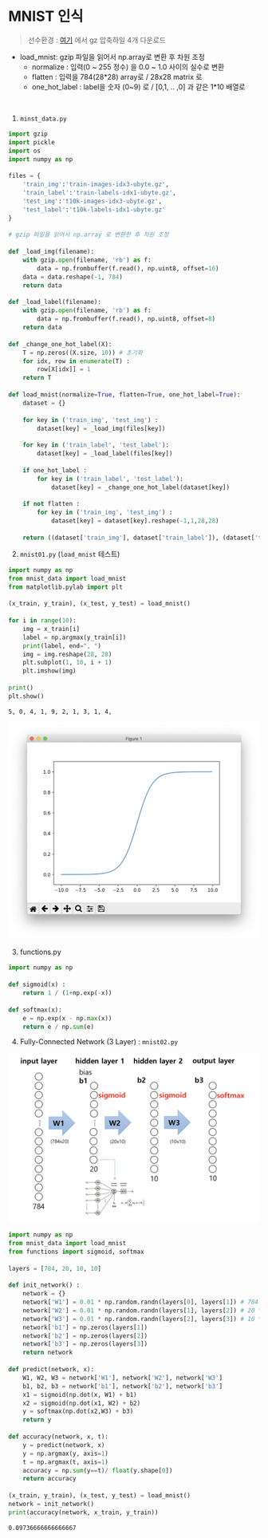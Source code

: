 # MNIST 인식

> 선수환경 : [여기](http://yann.lecun.com/exdb/mnist/) 에서 gz 압축하일 4개 다운로드

- load_mnist: gzip 파일을 읽어서 np.array로 변환 후 차원 조정
  - normalize : 입력(0 ~ 255 정수) 을 0.0 ~ 1.0 사이의 실수로 변환
  - flatten : 입력을 784(28*28) array로 / 28x28 matrix 로
  - one_hot_label : label을 숫자 (0~9) 로 / [0,1, .. ,0] 과 같은 1*10 배열로
 
 <br/>

1. ```minst_data.py```

```python
import gzip
import pickle
import os
import numpy as np

files = {
    'train_img':'train-images-idx3-ubyte.gz',
    'train_label':'train-labels-idx1-ubyte.gz',
    'test_img':'t10k-images-idx3-ubyte.gz',
    'test_label':'t10k-labels-idx1-ubyte.gz'
}

# gzip 파일을 읽어서 np.array 로 변환한 후 차원 조정

def _load_img(filename):
    with gzip.open(filename, 'rb') as f:
        data = np.frombuffer(f.read(), np.uint8, offset=16)
    data = data.reshape(-1, 784)
    return data

def _load_label(filename):
    with gzip.open(filename, 'rb') as f:
        data = np.frombuffer(f.read(), np.uint8, offset=8)
    return data

def _change_one_hot_label(X):
    T = np.zeros((X.size, 10)) # 초기화
    for idx, row in enumerate(T) :
        row[X[idx]] = 1
    return T

def load_mnist(normalize=True, flatten=True, one_hot_label=True):
    dataset = {}

    for key in ('train_img', 'test_img') :
        dataset[key] = _load_img(files[key])

    for key in ('train_label', 'test_label'):
        dataset[key] = _load_label(files[key])

    if one_hot_label :
        for key in ('train_label', 'test_label'):
            dataset[key] = _change_one_hot_label(dataset[key])
        
    if not flatten :
        for key in ('train_img', 'test_img') :
            dataset[key] = dataset[key].reshape(-1,1,28,28)

    return ((dataset['train_img'], dataset['train_label']), (dataset['test_img'], dataset['test_label']))

```

2. ```mnist01.py``` (```load_mnist``` 테스트)

```python
import numpy as np 
from mnist_data import load_mnist
from matplotlib.pylab import plt

(x_train, y_train), (x_test, y_test) = load_mnist()

for i in range(10):
    img = x_train[i]
    label = np.argmax(y_train[i])
    print(label, end=", ")
    img = img.reshape(28, 28)
    plt.subplot(1, 10, i + 1)
    plt.imshow(img)

print()
plt.show()
```

```profile
5, 0, 4, 1, 9, 2, 1, 3, 1, 4, 
```
<img src="./screenshot/04_nn.png" width="600">

3. functions.py

```python
import numpy as np

def sigmoid(x) :
    return 1 / (1+np.exp(-x))

def softmax(x):
    e = np.exp(x - np.max(x))
    return e / np.sum(e)
```

4. Fully-Connected Network (3 Layer) : ```mnist02.py```

<img src="./screenshot/05_mnist.png" width="600">


```python
import numpy as np
from mnist_data import load_mnist
from functions import sigmoid, softmax

layers = [784, 20, 10, 10]

def init_network() :
    network = {}
    network['W1'] = 0.01 * np.random.randn(layers[0], layers[1]) # 784 * 20
    network['W2'] = 0.01 * np.random.randn(layers[1], layers[2]) # 20 * 10
    network['W3'] = 0.01 * np.random.randn(layers[2], layers[3]) # 10 * 20
    network['b1'] = np.zeros(layers[1])
    network['b2'] = np.zeros(layers[2])
    network['b3'] = np.zeros(layers[3])
    return network

def predict(network, x):
    W1, W2, W3 = network['W1'], network['W2'], network['W3']
    b1, b2, b3 = network['b1'], network['b2'], network['b3']
    x1 = sigmoid(np.dot(x, W1) + b1)
    x2 = sigmoid(np.dot(x1, W2) + b2)
    y = softmax(np.dot(x2,W3) + b3)
    return y

def accuracy(network, x, t):
    y = predict(network, x) 
    y = np.argmax(y, axis=1)
    t = np.argmax(t, axis=1)
    accuracy = np.sum(y==t)/ float(y.shape[0])
    return accuracy

(x_train, y_train), (x_test, y_test) = load_mnist()
network = init_network()
print(accuracy(network, x_train, y_train))
```
```profile
0.09736666666666667
```
